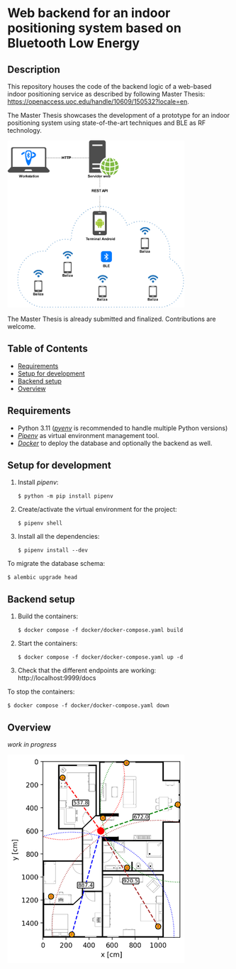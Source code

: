 # Web backend for an indoor positioning system based on Bluetooth Low Energy

## Description

This repository houses the code of the backend logic of a web-based indoor positioning service as described by following Master Thesis: https://openaccess.uoc.edu/handle/10609/150532?locale=en.

The Master Thesis showcases the development of a prototype for an indoor positioning system using state-of-the-art techniques and BLE as RF technology.

<img src="docs/img/concept.png" alt="concept architecture" width="400"/>

The Master Thesis is already submitted and finalized. Contributions are welcome.

## Table of Contents

- [Requirements](#requirements)
- [Setup for development](#setup-for-development)
- [Backend setup](#backend-setup)
- [Overview](#overview)

## Requirements

- Python 3.11 ([_pyenv_](https://github.com/pyenv/pyenv) is recommended to handle multiple Python versions)
- [_Pipenv_](https://pipenv.pypa.io/en/latest/) as virtual environment management tool.
- [_Docker_](https://www.docker.com/) to deploy the database and optionally the backend as well.

## Setup for development

1. Install _pipenv_:
    ```console
    $ python -m pip install pipenv
    ```
2. Create/activate the virtual environment for the project:
    ```console
    $ pipenv shell
    ```
3. Install all the dependencies:
    ```console
    $ pipenv install --dev
    ```

To migrate the database schema:
```console
$ alembic upgrade head
```

## Backend setup

1. Build the containers:
    ```console
    $ docker compose -f docker/docker-compose.yaml build
    ```
2. Start the containers:
    ```console
    $ docker compose -f docker/docker-compose.yaml up -d 
    ```
3. Check that the different endpoints are working: http://localhost:9999/docs

To stop the containers:
```console
$ docker compose -f docker/docker-compose.yaml down
```

## Overview

_work in progress_

<img src="docs/img/multilateration.png" alt="concept architecture" width="400"/>


